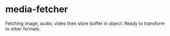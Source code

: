 media-fetcher
====

Fetching image, audio, video then store buffer in object.
Ready to transform to other formats.
